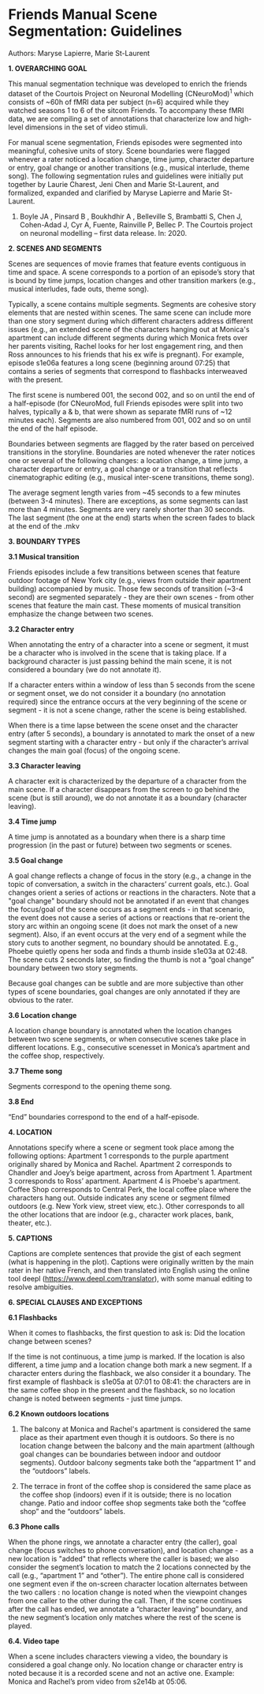 Friends Manual Scene Segmentation: Guidelines
==============================
Authors: Maryse Lapierre, Marie St-Laurent


**1. OVERARCHING GOAL**

This manual segmentation technique was developed to enrich the friends dataset of the Courtois Project on Neuronal Modelling (CNeuroMod)<sup>1</sup>  which consists of ~60h of fMRI data per subject (n=6) acquired while they watched seasons 1 to 6 of the sitcom Friends. To accompany these fMRI data, we are compiling a set of annotations that characterize low and high-level dimensions in the set of video stimuli.

For manual scene segmentation, Friends episodes were segmented into meaningful, cohesive units of story. Scene boundaries were flagged whenever a rater noticed a location change, time jump, character departure or entry, goal change or another transitions (e.g., musical interlude, theme song). The following segmentation rules and guidelines were initially put together by Laurie Charest, Jeni Chen and Marie St-Laurent, and formalized, expanded and clarified by Maryse Lapierre and Marie St-Laurent.

1. Boyle JA , Pinsard B , Boukhdhir A , Belleville S, Brambatti S, Chen J, Cohen-Adad J, Cyr A, Fuente, Rainville P, Bellec P. The Courtois project on neuronal modelling – first data release. In: 2020.

**2. SCENES AND SEGMENTS**

Scenes are sequences of movie frames that feature events contiguous in time and space. A scene corresponds to a portion of an episode’s story that is bound by time jumps, location changes and other transition markers (e.g., musical interludes, fade outs, theme song).

Typically, a scene contains multiple segments. Segments are cohesive story elements that are nested within scenes. The same scene can include more than one story segment during which different characters address different issues (e.g., an extended scene of the characters hanging out at Monica's apartment can include different segments during which Monica frets over her parents visiting, Rachel looks for her lost engagement ring, and then Ross announces to his friends that his ex wife is pregnant). For example, episode s1e06a features a long scene (beginning around 07:25) that contains a series of segments that correspond to flashbacks interweaved with the present.

The first scene is numbered 001, the second 002, and so on until the end of a half-episode (for CNeuroMod, full Friends episodes were split into two halves, typically a & b, that were shown as separate fMRI runs of ~12 minutes each). Segments are also numbered from 001, 002 and so on until the end of the half episode.

Boundaries between segments are flagged by the rater based on perceived transitions in the storyline. Boundaries are noted whenever the rater notices one or several of the following changes: a location change, a time jump, a character departure or entry, a goal change or a transition that reflects cinematographic editing (e.g., musical inter-scene transitions, theme song).  

The average segment length varies from ~45 seconds to a few minutes (between 3-4 minutes). There are exceptions, as some segments can last more than 4 minutes. Segments are very rarely shorter than 30 seconds. The last segment (the one at the end) starts when the screen fades to black at the end of the .mkv

**3. BOUNDARY TYPES**

**3.1 Musical transition**

Friends episodes include a few transitions between scenes that feature outdoor footage of New York city (e.g., views from outside their apartment building) accompanied by music. Those few seconds of transition (~3-4 second) are segmented separately - they are their own scenes - from other scenes that feature the main cast. These moments of musical transition emphasize the change between two scenes.

**3.2 Character entry**

When annotating the entry of a character into a scene or segment, it must be a character who is involved in the scene that is taking place. If a background character is just passing behind the main scene, it is not considered a boundary (we do not annotate it).

If a character enters within a window of less than 5 seconds from the scene or segment onset, we do not consider it a boundary (no annotation required) since the entrance occurs at the very beginning of the scene or segment - it is not a scene change, rather the scene is being established.

When there is a time lapse between the scene onset and the character entry (after 5 seconds), a boundary is annotated to mark the onset of a new segment starting with a character entry - but only if the character’s arrival changes the main goal (focus) of the ongoing scene.

**3.3 Character leaving**

A character exit is characterized by the departure of a character from the main scene. If a character disappears from the screen to go behind the scene (but is still around), we do not annotate it as a boundary (character leaving).

**3.4 Time jump**

A time jump is annotated as a boundary when there is a sharp time progression (in the past or future) between two segments or scenes.  

**3.5 Goal change**

A goal change reflects a change of focus in the story (e.g., a change in the topic of conversation, a switch in the characters’ current goals, etc.). Goal changes orient a series of actions or reactions in the characters.
Note that a "goal change" boundary should not be annotated if an event that changes the focus/goal of the scene occurs as a segment ends - in that scenario, the event does not cause a series of actions or reactions that re-orient the story arc within an ongoing scene (it does not mark the onset of a new segment). Also, if an event occurs at the very end of a segment while the story cuts to another segment, no boundary should be annotated. E.g., Phoebe quietly opens her soda and finds a thumb inside s1e03a at 02:48. The scene cuts 2 seconds later, so finding the thumb is not a “goal change” boundary between two story segments.

Because goal changes can be subtle and are more subjective than other types of scene boundaries, goal changes are only annotated if they are obvious to the rater.

**3.6 Location change**

A location change boundary is annotated when the location changes between two scene segments, or when consecutive scenes take place in different locations. E.g., consecutive scenesset in Monica’s apartment and the coffee shop, respectively.

**3.7 Theme song**

Segments correspond to the opening theme song.

**3.8 End**

“End” boundaries correspond to the end of a half-episode.


**4. LOCATION**

Annotations specify where a scene or segment took place among the following options:
Apartment 1 corresponds to the purple apartment originally shared by Monica and Rachel.
Apartment 2 corresponds to Chandler and Joey’s beige apartment, across from Apartment 1.
Apartment 3 corresponds to Ross’ apartment.
Apartment 4 is Phoebe's apartment.
Coffee Shop corresponds to Central Perk, the local coffee place where the characters hang out.
Outside indicates any scene or segment filmed outdoors (e.g. New York view, street view, etc.).
Other corresponds to all the other locations that are indoor (e.g., character work places, bank, theater, etc.).


**5. CAPTIONS**

Captions are complete sentences that provide the gist of each segment (what is happening in the plot). Captions were originally written by the main rater in her native French, and then translated into English using the online tool deepl (https://www.deepl.com/translator), with some manual editing to resolve ambiguities.


**6. SPECIAL CLAUSES AND EXCEPTIONS**

**6.1 Flashbacks**

When it comes to flashbacks, the first question to ask is: Did the location change between scenes?

If the time is not continuous, a time jump is marked. If the location is also different, a time jump and a location change both mark a new segment. If a character enters during the flashback, we also consider it a boundary. The first example of flashback is s1e05a at 07:01 to 08:41: the characters are in the same coffee shop in the present and the flashback, so no location change is noted between segments - just time jumps.

**6.2 Known outdoors locations**

1. The balcony at Monica and Rachel's apartment is considered the same place as their apartment even though it is outdoors. So there is no location change between the balcony and the main apartment (although goal changes can be boundaries between indoor and outdoor segments). Outdoor balcony segments take both the “appartment 1” and the “outdoors” labels.

2. The terrace in front of the coffee shop is considered the same place as the coffee shop (indoors) even if it is outside;  there is no location change. Patio and indoor coffee shop segments take both the “coffee shop” and the “outdoors” labels.

**6.3 Phone calls**

When the phone rings, we annotate a character entry (the caller), goal change (focus switches to phone conversation), and location change - as a new location is "added" that reflects where the caller is based; we also consider the segment’s location to match the 2 locations connected by the call (e.g., “apartment 1” and “other”). The entire phone call is considered one segment even if the on-screen character location alternates between the two callers : no location change is noted when the viewpoint changes from one caller to the other during the call. Then, if the scene continues after the call has ended, we annotate a “character leaving” boundary, and the new segment’s location only matches where the rest of the scene is played.

**6.4. Video tape**

When a scene includes characters viewing a video, the boundary is considered a goal change only. No location change or character entry is noted because it is a recorded scene and not an active one. Example: Monica and Rachel’s prom video from s2e14b at 05:06.

